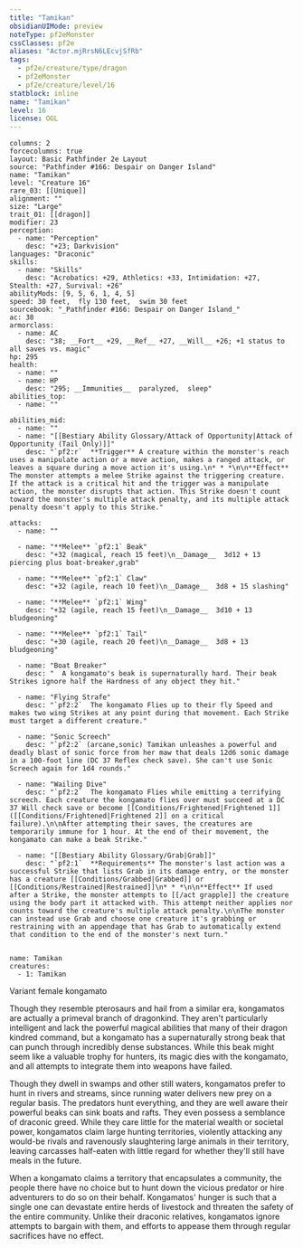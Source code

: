 ```yaml
---
title: "Tamikan"
obsidianUIMode: preview
noteType: pf2eMonster
cssClasses: pf2e
aliases: "Actor.mjRrsN6LEcvjSfRb" 
tags:
  - pf2e/creature/type/dragon
  - pf2eMonster
  - pf2e/creature/level/16
statblock: inline
name: "Tamikan"
level: 16
license: OGL
---
```


```statblock
columns: 2
forcecolumns: true
layout: Basic Pathfinder 2e Layout
source: "Pathfinder #166: Despair on Danger Island"
name: "Tamikan"
level: "Creature 16"
rare_03: [[Unique]]
alignment: ""
size: "Large"
trait_01: [[dragon]]
modifier: 23
perception:
  - name: "Perception"
    desc: "+23; Darkvision"
languages: "Draconic"
skills:
  - name: "Skills"
    desc: "Acrobatics: +29, Athletics: +33, Intimidation: +27, Stealth: +27, Survival: +26"
abilityMods: [9, 5, 6, 1, 4, 5]
speed: 30 feet,  fly 130 feet,  swim 30 feet
sourcebook: "_Pathfinder #166: Despair on Danger Island_"
ac: 38
armorclass:
  - name: AC
    desc: "38; __Fort__ +29, __Ref__ +27, __Will__ +26; +1 status to all saves vs. magic"
hp: 295
health:
  - name: ""
  - name: HP
    desc: "295; __Immunities__  paralyzed,  sleep"
abilities_top:
  - name: ""

abilities_mid:
  - name: ""
  - name: "[[Bestiary Ability Glossary/Attack of Opportunity|Attack of Opportunity (Tail Only)]]"
    desc: "`pf2:r`  **Trigger** A creature within the monster's reach uses a manipulate action or a move action, makes a ranged attack, or leaves a square during a move action it's using.\n* * *\n\n**Effect** The monster attempts a melee Strike against the triggering creature. If the attack is a critical hit and the trigger was a manipulate action, the monster disrupts that action. This Strike doesn't count toward the monster's multiple attack penalty, and its multiple attack penalty doesn't apply to this Strike."

attacks:
  - name: ""

  - name: "**Melee** `pf2:1` Beak"
    desc: "+32 (magical, reach 15 feet)\n__Damage__  3d12 + 13 piercing plus boat-breaker,grab"

  - name: "**Melee** `pf2:1` Claw"
    desc: "+32 (agile, reach 10 feet)\n__Damage__  3d8 + 15 slashing"

  - name: "**Melee** `pf2:1` Wing"
    desc: "+32 (agile, reach 15 feet)\n__Damage__  3d10 + 13 bludgeoning"

  - name: "**Melee** `pf2:1` Tail"
    desc: "+30 (agile, reach 20 feet)\n__Damage__  3d8 + 13 bludgeoning"

  - name: "Boat Breaker"
    desc: "  A kongamato's beak is supernaturally hard. Their beak Strikes ignore half the Hardness of any object they hit."

  - name: "Flying Strafe"
    desc: "`pf2:2`  The kongamato Flies up to their fly Speed and makes two wing Strikes at any point during that movement. Each Strike must target a different creature."

  - name: "Sonic Screech"
    desc: "`pf2:2` (arcane,sonic) Tamikan unleashes a powerful and deadly blast of sonic force from her maw that deals 12d6 sonic damage in a 100-foot line (DC 37 Reflex check save). She can't use Sonic Screech again for 1d4 rounds."

  - name: "Wailing Dive"
    desc: "`pf2:2`  The kongamato Flies while emitting a terrifying screech. Each creature the kongamato flies over must succeed at a DC 37 Will check save or become [[Conditions/Frightened|Frightened 1]] ([[Conditions/Frightened|Frightened 2]] on a critical failure).\n\nAfter attempting their saves, the creatures are temporarily immune for 1 hour. At the end of their movement, the kongamato can make a beak Strike."

  - name: "[[Bestiary Ability Glossary/Grab|Grab]]"
    desc: "`pf2:1`  **Requirements** The monster's last action was a successful Strike that lists Grab in its damage entry, or the monster has a creature [[Conditions/Grabbed|Grabbed]] or [[Conditions/Restrained|Restrained]]\n* * *\n\n**Effect** If used after a Strike, the monster attempts to [[/act grapple]] the creature using the body part it attacked with. This attempt neither applies nor counts toward the creature's multiple attack penalty.\n\nThe monster can instead use Grab and choose one creature it's grabbing or restraining with an appendage that has Grab to automatically extend that condition to the end of the monster's next turn."
 
```

```encounter-table
name: Tamikan
creatures:
  - 1: Tamikan
```


Variant female kongamato

Though they resemble pterosaurs and hail from a similar era, kongamatos are actually a primeval branch of dragonkind. They aren't particularly intelligent and lack the powerful magical abilities that many of their dragon kindred command, but a kongamato has a supernaturally strong beak that can punch through incredibly dense substances. While this beak might seem like a valuable trophy for hunters, its magic dies with the kongamato, and all attempts to integrate them into weapons have failed.

Though they dwell in swamps and other still waters, kongamatos prefer to hunt in rivers and streams, since running water delivers new prey on a regular basis. The predators hunt everything, and they are well aware their powerful beaks can sink boats and rafts. They even possess a semblance of draconic greed. While they care little for the material wealth or societal power, kongamatos claim large hunting territories, violently attacking any would-be rivals and ravenously slaughtering large animals in their territory, leaving carcasses half-eaten with little regard for whether they'll still have meals in the future.

When a kongamato claims a territory that encapsulates a community, the people there have no choice but to hunt down the vicious predator or hire adventurers to do so on their behalf. Kongamatos' hunger is such that a single one can devastate entire herds of livestock and threaten the safety of the entire community. Unlike their draconic relatives, kongamatos ignore attempts to bargain with them, and efforts to appease them through regular sacrifices have no effect.
